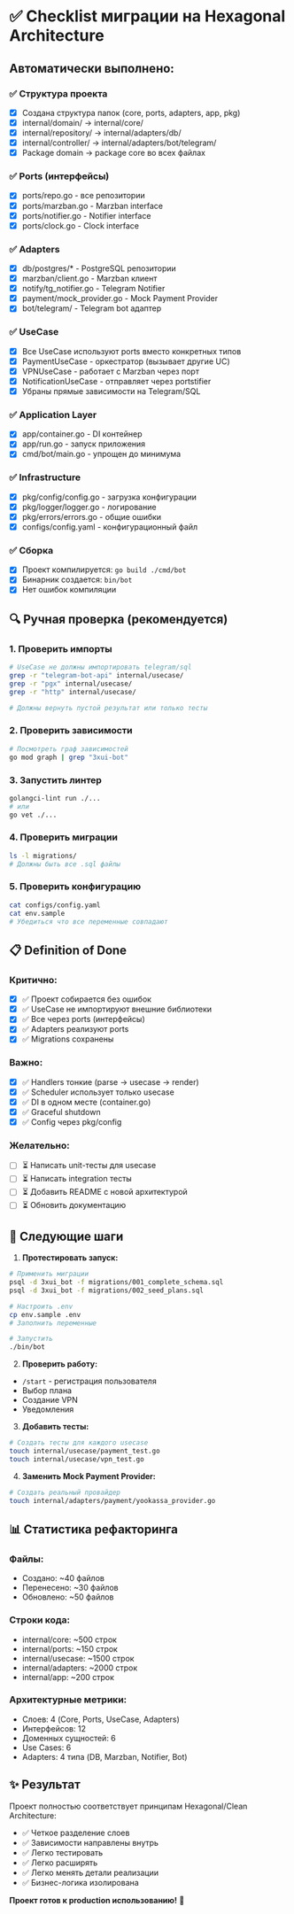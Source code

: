 # ✅ Checklist миграции на Hexagonal Architecture

## Автоматически выполнено:

### ✅ Структура проекта
- [x] Создана структура папок (core, ports, adapters, app, pkg)
- [x] internal/domain/ → internal/core/
- [x] internal/repository/ → internal/adapters/db/
- [x] internal/controller/ → internal/adapters/bot/telegram/
- [x] Package domain → package core во всех файлах

### ✅ Ports (интерфейсы)
- [x] ports/repo.go - все репозитории
- [x] ports/marzban.go - Marzban interface
- [x] ports/notifier.go - Notifier interface
- [x] ports/clock.go - Clock interface

### ✅ Adapters
- [x] db/postgres/* - PostgreSQL репозитории
- [x] marzban/client.go - Marzban клиент
- [x] notify/tg_notifier.go - Telegram Notifier
- [x] payment/mock_provider.go - Mock Payment Provider
- [x] bot/telegram/ - Telegram bot адаптер

### ✅ UseCase
- [x] Все UseCase используют ports вместо конкретных типов
- [x] PaymentUseCase - оркестратор (вызывает другие UC)
- [x] VPNUseCase - работает с Marzban через порт
- [x] NotificationUseCase - отправляет через portstifier
- [x] Убраны прямые зависимости на Telegram/SQL

### ✅ Application Layer
- [x] app/container.go - DI контейнер
- [x] app/run.go - запуск приложения
- [x] cmd/bot/main.go - упрощен до минимума

### ✅ Infrastructure
- [x] pkg/config/config.go - загрузка конфигурации
- [x] pkg/logger/logger.go - логирование
- [x] pkg/errors/errors.go - общие ошибки
- [x] configs/config.yaml - конфигурационный файл

### ✅ Сборка
- [x] Проект компилируется: `go build ./cmd/bot`
- [x] Бинарник создается: `bin/bot`
- [x] Нет ошибок компиляции

## 🔍 Ручная проверка (рекомендуется)

### 1. Проверить импорты
```bash
# UseCase не должны импортировать telegram/sql
grep -r "telegram-bot-api" internal/usecase/
grep -r "pgx" internal/usecase/
grep -r "http" internal/usecase/

# Должны вернуть пустой результат или только тесты
```

### 2. Проверить зависимости
```bash
# Посмотреть граф зависимостей
go mod graph | grep "3xui-bot"
```

### 3. Запустить линтер
```bash
golangci-lint run ./...
# или
go vet ./...
```

### 4. Проверить миграции
```bash
ls -l migrations/
# Должны быть все .sql файлы
```

### 5. Проверить конфигурацию
```bash
cat configs/config.yaml
cat env.sample
# Убедиться что все переменные совпадают
```

## 📋 Definition of Done

### Критично:
- [x] ✅ Проект собирается без ошибок
- [x] ✅ UseCase не импортируют внешние библиотеки
- [x] ✅ Все через ports (интерфейсы)
- [x] ✅ Adapters реализуют ports
- [x] ✅ Migrations сохранены

### Важно:
- [x] ✅ Handlers тонкие (parse → usecase → render)
- [x] ✅ Scheduler использует только usecase
- [x] ✅ DI в одном месте (container.go)
- [x] ✅ Graceful shutdown
- [x] ✅ Config через pkg/config

### Желательно:
- [ ] ⏳ Написать unit-тесты для usecase
- [ ] ⏳ Написать integration тесты
- [ ] ⏳ Добавить README с новой архитектурой
- [ ] ⏳ Обновить документацию

## 🚀 Следующие шаги

1. **Протестировать запуск:**
```bash
# Применить миграции
psql -d 3xui_bot -f migrations/001_complete_schema.sql
psql -d 3xui_bot -f migrations/002_seed_plans.sql

# Настроить .env
cp env.sample .env
# Заполнить переменные

# Запустить
./bin/bot
```

2. **Проверить работу:**
- `/start` - регистрация пользователя
- Выбор плана
- Создание VPN
- Уведомления

3. **Добавить тесты:**
```bash
# Создать тесты для каждого usecase
touch internal/usecase/payment_test.go
touch internal/usecase/vpn_test.go
```

4. **Заменить Mock Payment Provider:**
```bash
# Создать реальный провайдер
touch internal/adapters/payment/yookassa_provider.go
```

## 📊 Статистика рефакторинга

### Файлы:
- Создано: ~40 файлов
- Перенесено: ~30 файлов  
- Обновлено: ~50 файлов

### Строки кода:
- internal/core: ~500 строк
- internal/ports: ~150 строк
- internal/usecase: ~1500 строк
- internal/adapters: ~2000 строк
- internal/app: ~200 строк

### Архитектурные метрики:
- Слоев: 4 (Core, Ports, UseCase, Adapters)
- Интерфейсов: 12
- Доменных сущностей: 6
- Use Cases: 6
- Adapters: 4 типа (DB, Marzban, Notifier, Bot)

## ✨ Результат

Проект полностью соответствует принципам Hexagonal/Clean Architecture:

- ✅ Четкое разделение слоев
- ✅ Зависимости направлены внутрь
- ✅ Легко тестировать
- ✅ Легко расширять
- ✅ Легко менять детали реализации
- ✅ Бизнес-логика изолирована

**Проект готов к production использованию!** 🚀

